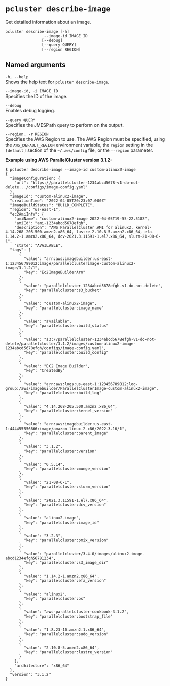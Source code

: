 # `pcluster describe-image`<a name="pcluster.describe-image-v3"></a>

Get detailed information about an image\.

```
pcluster describe-image [-h] 
                 --image-id IMAGE_ID
                [--debug] 
                [--query QUERY]
                [--region REGION]
```

## Named arguments<a name="pcluster-v3.describe-image.namedargs"></a>

`-h, --help`  
Shows the help text for `pcluster describe-image`\.

`--image-id, -i IMAGE_ID`  
Specifies the ID of the image\.

`--debug`  
Enables debug logging\.

`--query QUERY`  
Specifies the JMESPath query to perform on the output\.

`--region, -r REGION`  
Specifies the AWS Region to use\. The AWS Region must be specified, using the `AWS_DEFAULT_REGION` environment variable, the `region` setting in the `[default]` section of the `~/.aws/config` file, or the `--region` parameter\.

**Example using AWS ParallelCluster version 3\.1\.2:**

```
$ pcluster describe-image --image-id custom-alinux2-image
{  
  "imageConfiguration: {    
    "url": "https://parallelcluster-1234abcd5678-v1-do-not-delete.../configs/image-config.yaml"
  },
  "imageId": "custom-alinux2-image",
  "creationTime": "2022-04-05T20:23:07.000Z"
  "imageBuildStatus": "BUILD_COMPLETE", 
  "region": "us-east-1",
  "ec2AmiInfo": {
    "amiName": "custom-alinux2-image 2022-04-05T19-55-22.518Z",
    "amiId": "ami-1234abcd5678efgh",
    "description": "AWS ParallelCluster AMI for alinux2, kernel-4.14.268-205.500.amzn2.x86_64, lustre-2.10.8-5.amzn2.x86_64, efa-1.14.2-1.amzn2.x86_64, dcv-2021.3.11591-1.el7.x86_64, slurm-21-08-6-1",
    "state": "AVAILABLE",
  "tags": [
      {
        "value": "arn:aws:imagebuilder:us-east-1:123456789012:image/parallelclusterimage-custom-alinux2-image/3.1.2/1",
        "key": "Ec2ImageBuilderArn"
      },
      {
        "value": "parallelcluster-1234abcd5678efgh-v1-do-not-delete",
        "key": "parallelcluster:s3_bucket"
      },
      {
        "value": "custom-alinux2-image",
        "key": "parallelcluster:image_name"
      },
      {
        "value": "available",
        "key": "parallelcluster:build_status"
      },
      {
        "value": "s3://parallelcluster-1234abcd5678efgh-v1-do-not-delete/parallelcluster/3.1.2/images/custom-alinux2-image-1234abcd5678efgh/configs/image-config.yaml",
        "key": "parallelcluster:build_config"
      },
      {
        "value": "EC2 Image Builder",
        "key": "CreatedBy"
      },
      {
        "value": "arn:aws:logs:us-east-1:123456789012:log-group:/aws/imagebuilder/ParallelClusterImage-custom-alinux2-image",
        "key": "parallelcluster:build_log"
      },
      {
        "value": "4.14.268-205.500.amzn2.x86_64",
        "key": "parallelcluster:kernel_version"
      },
      {
        "value": "arn:aws:imagebuilder:us-east-1:444455556666:image/amazon-linux-2-x86/2022.3.16/1",
        "key": "parallelcluster:parent_image"
      },
      {
        "value": "3.1.2",
        "key": "parallelcluster:version"
      },
      {
        "value": "0.5.14",
        "key": "parallelcluster:munge_version"
      },
      {
        "value": "21-08-6-1",
        "key": "parallelcluster:slurm_version"
      },
      {
        "value": "2021.3.11591-1.el7.x86_64",
        "key": "parallelcluster:dcv_version"
      },
      {
        "value": "alinux2-image",
        "key": "parallelcluster:image_id"
      },
      {
        "value": "3.2.3",
        "key": "parallelcluster:pmix_version"
      },
      {
        "value": "parallelcluster/3.4.0/images/alinux2-image-abcd1234efgh56781234",
        "key": "parallelcluster:s3_image_dir"
      },
      {
        "value": "1.14.2-1.amzn2.x86_64",
        "key": "parallelcluster:efa_version"
      },
      {
        "value": "alinux2",
        "key": "parallelcluster:os"
      },
      {
        "value": "aws-parallelcluster-cookbook-3.1.2",
        "key": "parallelcluster:bootstrap_file"
      },
      {
        "value": "1.8.23-10.amzn2.1.x86_64",
        "key": "parallelcluster:sudo_version"
      },
      {
        "value": "2.10.8-5.amzn2.x86_64",
        "key": "parallelcluster:lustre_version"
      }
    ],
    "architecture": "x86_64"
  },
  "version": "3.1.2"
}
```